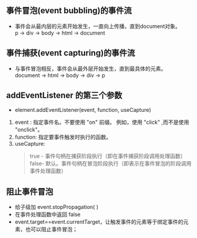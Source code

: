 ## 事件冒泡(event bubbling)的事件流

- 事件会从最内层的元素开始发生，一直向上传播，直到document对象。  
    p -> div -> body -> html -> document

## 事件捕获(event capturing)的事件流

- 与事件冒泡相反，事件会从最外层开始发生，直到最具体的元素。  
    document -> html -> body -> div -> p

## addEventListener 的第三个参数

-  element.addEventListener(event, function, useCapture)

1. event : 指定事件名。不要使用 "on" 前缀。 例如，使用 "click" ,而不是使用 "onclick"。
2. function: 指定要事件触发时执行的函数。
3. useCapture: 
    > true - 事件句柄在捕获阶段执行（即在事件捕获阶段调用处理函数）
    > false- 默认。事件句柄在冒泡阶段执行（即表示在事件冒泡的阶段调用事件处理函数）




## 阻止事件冒泡

- 给子级加 event.stopPropagation( )
- 在事件处理函数中返回 false
- event.target==event.currentTarget，让触发事件的元素等于绑定事件的元素，也可以阻止事件冒泡；